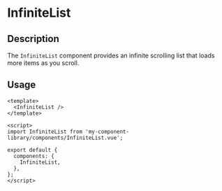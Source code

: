# InfiniteList

## Description

The `InfiniteList` component provides an infinite scrolling list that loads more items as you scroll.

## Usage

```vue
<template>
  <InfiniteList />
</template>

<script>
import InfiniteList from 'my-component-library/components/InfiniteList.vue';

export default {
  components: {
    InfiniteList,
  },
};
</script>